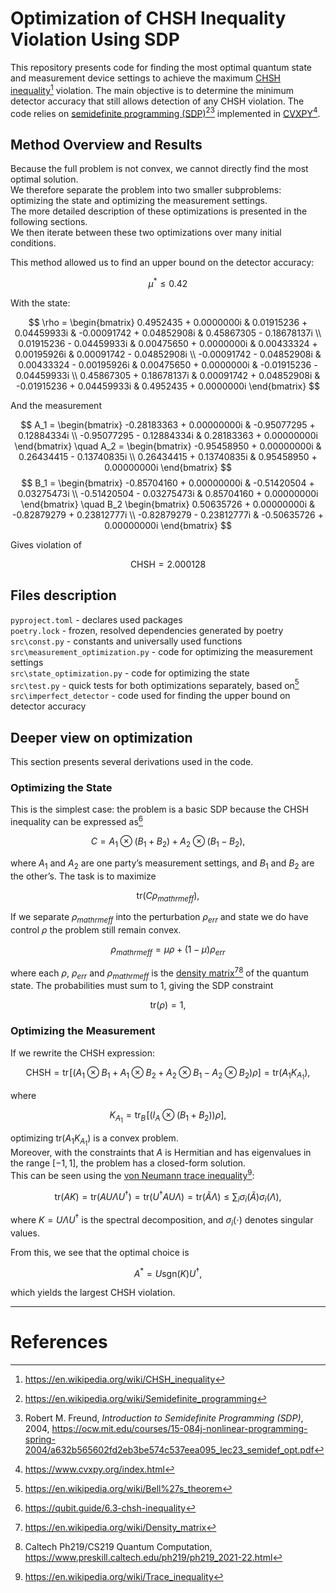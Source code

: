 # Optimization of CHSH Inequality Violation Using SDP

This repository presents code for finding the most optimal quantum state and measurement device settings to achieve the maximum [CHSH inequality](https://en.wikipedia.org/wiki/CHSH_inequality)[^1] violation. The main objective is to determine the minimum detector accuracy that still allows detection of any CHSH violation. The code relies on [semidefinite programming (SDP)](https://en.wikipedia.org/wiki/Semidefinite_programming)[^2][^3] implemented in [CVXPY](https://www.cvxpy.org/)[^4].

## Method Overview and Results

Because the full problem is not convex, we cannot directly find the most optimal solution.  
We therefore separate the problem into two smaller subproblems: optimizing the state and optimizing the measurement settings.  
The more detailed description of these optimizations is presented in the following sections.  
We then iterate between these two optimizations over many initial conditions.  

This method allowed us to find an upper bound on the detector accuracy:

$$
\mu^{*} \leq 0.42
$$

With the state:

$$
\rho = \begin{bmatrix}
0.4952435 + 0.0000000i & 0.01915236 + 0.04459933i & -0.00091742 + 0.04852908i & 0.45867305 - 0.18678137i \\
0.01915236 - 0.04459933i & 0.00475650 + 0.0000000i & 0.00433324 + 0.00195926i & 0.00091742 - 0.04852908i \\
-0.00091742 - 0.04852908i & 0.00433324 - 0.00195926i & 0.00475650 + 0.0000000i & -0.01915236 - 0.04459933i \\
0.45867305 + 0.18678137i & 0.00091742 + 0.04852908i & -0.01915236 + 0.04459933i & 0.4952435 + 0.0000000i
\end{bmatrix}
$$

And the measurement

$$
A_1 = \begin{bmatrix}
-0.28183363 + 0.00000000i & -0.95077295 + 0.12884334i \\
-0.95077295 - 0.12884334i & 0.28183363 + 0.00000000i
\end{bmatrix}
\quad
A_2 = \begin{bmatrix}
-0.95458950 + 0.00000000i & 0.26434415 - 0.13740835i \\
0.26434415 + 0.13740835i & 0.95458950 + 0.00000000i
\end{bmatrix}
$$
$$
B_1 = \begin{bmatrix}
-0.85704160 + 0.00000000i & -0.51420504 + 0.03275473i \\
-0.51420504 - 0.03275473i & 0.85704160 + 0.00000000i
\end{bmatrix}
\quad
B_2 \begin{bmatrix}
0.50635726 + 0.00000000i & -0.82879279 + 0.23812777i \\
-0.82879279 - 0.23812777i & -0.50635726 + 0.00000000i
\end{bmatrix}
$$

Gives violation of

$$
\text{CHSH} = 2.000128
$$

## Files description

`pyproject.toml` - declares used packages  
`poetry.lock` - frozen, resolved dependencies generated by poetry  
`src\const.py` - constants and universally used functions  
`src\measurement_optimization.py` - code for optimizing the measurement settings  
`src\state_optimization.py` - code for optimizing the state  
`src\test.py` - quick tests for both optimizations separately, based on[^8]  
`src\imperfect_detector` - code used for finding the upper bound on detector accuracy  

## Deeper view on optimization

This section presents several derivations used in the code.

### Optimizing the State

This is the simplest case: the problem is a basic SDP because the CHSH inequality can be expressed as[^5]

$$
C = A_1 \otimes (B_1 + B_2) + A_2 \otimes (B_1 - B_2),
$$

where $A_1$ and $A_2$ are one party’s measurement settings, and $B_1$ and $B_2$ are the other’s. The task is to maximize 

$$
\text{tr}(C \rho_{mathrm{eff}}),
$$

If we separate $\rho_{mathrm{eff}}$ into the perturbation $\rho_{err}$ and state we do have control $\rho$ the problem still remain convex.

$$
\rho_{mathrm{eff}} = \mu \rho + (1 - \mu) \rho_{err}
$$

where each $\rho$, $\rho_{err}$ and $\rho_{mathrm{eff}}$ is the [density matrix](https://en.wikipedia.org/wiki/Density_matrix)[^6][^7] of the quantum state. The probabilities must sum to 1, giving the SDP constraint

$$
\text{tr}(\rho) = 1,
$$


### Optimizing the Measurement

If we rewrite the CHSH expression:

$$
\mathrm{CHSH} = \text{tr}\!\left[ \left( A_1 \otimes B_1 + A_1 \otimes B_2 + A_2 \otimes B_1 - A_2 \otimes B_2 \right) \rho \right] = \text{tr}(A_1 K_{A_1}),
$$

where

$$
K_{A_1} = \text{tr}_B \!\left[ \left( I_A \otimes (B_1 + B_2) \right) \rho \right],
$$

optimizing $\text{tr}(A_1 K_{A_1})$ is a convex problem.  
Moreover, with the constraints that $A$ is Hermitian and has eigenvalues in the range $[-1, 1]$, the problem has a closed-form solution.  
This can be seen using the [von Neumann trace inequality](https://en.wikipedia.org/wiki/Trace_inequality)[^9]:

$$
\text{tr}(A K) = \text{tr}(A U \Lambda U^{\dagger}) = \text{tr}(U^{\dagger} A U  \Lambda) = \text{tr}(\tilde{A} \Lambda) \leq \sum_i \sigma_i(\tilde{A})  \sigma_i(\Lambda),
$$

where $K = U \Lambda U^{\dagger}$ is the spectral decomposition, and $\sigma_i(\cdot)$ denotes singular values.

From this, we see that the optimal choice is

$$
A^{*} = U  \mathrm{sgn}(K)  U^{\dagger},
$$

which yields the largest CHSH violation.

---

# References
[^1]: https://en.wikipedia.org/wiki/CHSH_inequality  
[^2]: https://en.wikipedia.org/wiki/Semidefinite_programming  
[^3]: Robert M. Freund, *Introduction to Semidefinite Programming (SDP)*, 2004, https://ocw.mit.edu/courses/15-084j-nonlinear-programming-spring-2004/a632b565602fd2eb3be574c537eea095_lec23_semidef_opt.pdf  
[^4]: https://www.cvxpy.org/index.html  
[^5]: https://qubit.guide/6.3-chsh-inequality  
[^6]: https://en.wikipedia.org/wiki/Density_matrix  
[^7]: Caltech Ph219/CS219 Quantum Computation, https://www.preskill.caltech.edu/ph219/ph219_2021-22.html  
[^8]: https://en.wikipedia.org/wiki/Bell%27s_theorem  
[^9]: https://en.wikipedia.org/wiki/Trace_inequality
